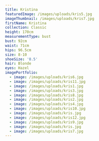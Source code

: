 ```yaml
---
title: Kristina
featuredImage: /images/uploads/kris5.jpg
imageThumbnail: /images/uploads/kris7.jpg
firstName: Kristina
collection: Classic
height: 170cm
measurementType: bust
bust: 92cm
waist: 71cm
hips: 96.5cm
size: 8-10
shoeSize: '8.5'
hair: Blonde
eyes: Hazel
imagePortfolio:
  - image: /images/uploads/kris6.jpg
  - image: /images/uploads/kris11.jpg
  - image: /images/uploads/kris1.jpg
  - image: /images/uploads/kris3.jpg
  - image: /images/uploads/kris8.jpg
  - image: /images/uploads/kris2.jpg
  - image: /images/uploads/kris4.jpg
  - image: /images/uploads/kris10.jpg
  - image: /images/uploads/kris.jpg
  - image: /images/uploads/kris12.jpg
  - image: /images/uploads/kris9.jpg
  - image: /images/uploads/kris.jpg
  - image: /images/uploads/kris7.jpg
---
```


